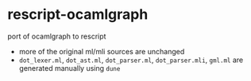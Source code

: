 # rescript-ocamlgraph
port of ocamlgraph to rescript

* more of the original ml/mli sources are unchanged
* `dot_lexer.ml`, `dot_ast.ml`, `dot_parser.ml`, `dot_parser.mli`, `gml.ml` are generated manually using `dune`
